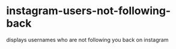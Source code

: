 # instagram-users-not-following-back
displays usernames who are not following you back on instagram
